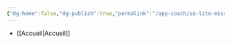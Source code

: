 ```yaml
---
{"dg-home":false,"dg-publish":true,"permalink":"/app-coach/sq-lite-mission-3/","dgPassFrontmatter":true}
---
```


- [[Accueil\|Accueil]]



